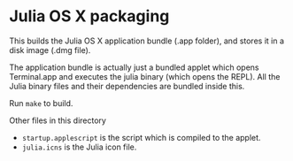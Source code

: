Julia OS X packaging
====================

This builds the Julia OS X application bundle (.app folder), and stores it in a disk image
(.dmg file).

The application bundle is actually just a bundled applet which opens Terminal.app and
executes the julia binary (which opens the REPL). All the Julia binary files and their
dependencies are bundled inside this.

Run `make` to build.

Other files in this directory

* `startup.applescript` is the script which is compiled to the applet.
* `julia.icns` is the Julia icon file.
